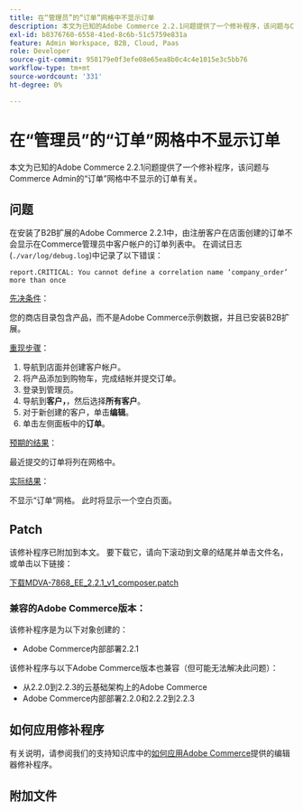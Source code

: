 ```yaml
---
title: 在“管理员”的“订单”网格中不显示订单
description: 本文为已知的Adobe Commerce 2.2.1问题提供了一个修补程序，该问题与Commerce Admin的“订单”网格中不显示的订单有关。
exl-id: b8376760-6558-41ed-8c6b-51c5759e831a
feature: Admin Workspace, B2B, Cloud, Paas
role: Developer
source-git-commit: 958179e0f3efe08e65ea8b0c4c4e1015e3c5bb76
workflow-type: tm+mt
source-wordcount: '331'
ht-degree: 0%

---
```


# 在“管理员”的“订单”网格中不显示订单

本文为已知的Adobe Commerce 2.2.1问题提供了一个修补程序，该问题与Commerce Admin的“订单”网格中不显示的订单有关。

## 问题

在安装了B2B扩展的Adobe Commerce 2.2.1中，由注册客户在店面创建的订单不会显示在Commerce管理员中客户帐户的订单列表中。 在调试日志(`./var/log/debug.log`)中记录了以下错误：

`report.CRITICAL: You cannot define a correlation name ‘company_order’ more than once`

<u>先决条件</u>：

您的商店目录包含产品，而不是Adobe Commerce示例数据，并且已安装B2B扩展。

<u>重现步骤</u>：

1. 导航到店面并创建客户帐户。
1. 将产品添加到购物车，完成结帐并提交订单。
1. 登录到管理员。
1. 导航到&#x200B;**客户，**，然后选择&#x200B;**所有客户**。
1. 对于新创建的客户，单击&#x200B;**编辑**。
1. 单击左侧面板中的&#x200B;**订单**。

<u>预期的结果</u>：

最近提交的订单将列在网格中。

<u>实际结果</u>：

不显示“订单”网格。 此时将显示一个空白页面。

## Patch

该修补程序已附加到本文。 要下载它，请向下滚动到文章的结尾并单击文件名，或单击以下链接：

[下载MDVA-7868\_EE\_2.2.1\_v1\_composer.patch](assets/MDVA-7868_EE_2.2.1_v1_composer.patch.zip)

### 兼容的Adobe Commerce版本：

该修补程序是为以下对象创建的：

* Adobe Commerce内部部署2.2.1

该修补程序与以下Adobe Commerce版本也兼容（但可能无法解决此问题）：

* 从2.2.0到2.2.3的云基础架构上的Adobe Commerce
* Adobe Commerce内部部署2.2.0和2.2.2到2.2.3

## 如何应用修补程序

有关说明，请参阅我们的支持知识库中的[如何应用Adobe Commerce](/help/how-to/general/how-to-apply-a-composer-patch-provided-by-magento.md)提供的编辑器修补程序。

## 附加文件
